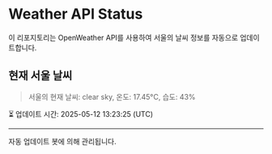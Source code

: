 
# Weather API Status

이 리포지토리는 OpenWeather API를 사용하여 서울의 날씨 정보를 자동으로 업데이트합니다.

## 현재 서울 날씨
> 서울의 현재 날씨: clear sky, 온도: 17.45°C, 습도: 43%

⏳ 업데이트 시간: 2025-05-12 13:23:25 (UTC)

---
자동 업데이트 봇에 의해 관리됩니다.
